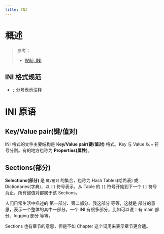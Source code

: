 ```yaml
---
title: INI
---
```


# 概述

> 参考：
>
> - [Wiki, INI](https://en.wikipedia.org/wiki/INI_file)

## INI 格式规范

- `;` 分号表示注释

# INI 原语

## Key/Value pair(键/值对)

INI 格式的文件主要结构是 **Key/Value pair(键/值对)** 格式。Key 与 Value 以 `=` 符号分割。有的地方也称为 **Properties(属性)**。

## Sections(部分)

**Selections(部分)** 是 `键/值对` 的集合，也称为 Hash Tables(哈希表) 或 Dictionaries(字典)，以 `[]` 符号表示。从 Table 的 `[]` 符号开始到下一个 `[]` 符号为止，所有键值对都属于该 Sections。

人们日常生活中描述的 第一部分、第二部分、我这部分 等等，这就是 部分的意思，表示一个整体的其中一部分。一个 INI 有很多部分，比如可以说：有 main 部分、logging 部分 等等。

Sections 也有章节的意思，但是不如 Chapter 这个词用来表示章节更合适。
